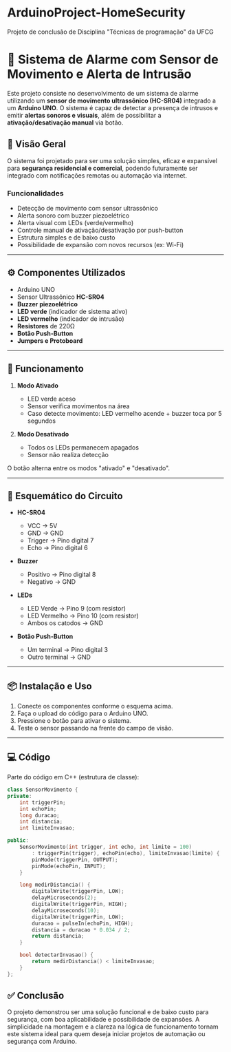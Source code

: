 # ArduinoProject-HomeSecurity
Projeto de conclusão de Disciplina "Técnicas de programação" da UFCG  

# 🔔 Sistema de Alarme com Sensor de Movimento e Alerta de Intrusão

Este projeto consiste no desenvolvimento de um sistema de alarme utilizando um **sensor de movimento ultrassônico (HC-SR04)** integrado a um **Arduino UNO**. O sistema é capaz de detectar a presença de intrusos e emitir **alertas sonoros e visuais**, além de possibilitar a **ativação/desativação manual** via botão.

## 🧠 Visão Geral

O sistema foi projetado para ser uma solução simples, eficaz e expansível para **segurança residencial e comercial**, podendo futuramente ser integrado com notificações remotas ou automação via internet.

### Funcionalidades

- Detecção de movimento com sensor ultrassônico
- Alerta sonoro com buzzer piezoelétrico
- Alerta visual com LEDs (verde/vermelho)
- Controle manual de ativação/desativação por push-button
- Estrutura simples e de baixo custo
- Possibilidade de expansão com novos recursos (ex: Wi-Fi)

---

## ⚙️ Componentes Utilizados

- Arduino UNO  
- Sensor Ultrassônico **HC-SR04**  
- **Buzzer piezoelétrico**  
- **LED verde** (indicador de sistema ativo)  
- **LED vermelho** (indicador de intrusão)  
- **Resistores** de 220Ω  
- **Botão Push-Button**  
- **Jumpers e Protoboard**

---

## 🧰 Funcionamento

1. **Modo Ativado**
   - LED verde aceso
   - Sensor verifica movimentos na área
   - Caso detecte movimento: LED vermelho acende + buzzer toca por 5 segundos

2. **Modo Desativado**
   - Todos os LEDs permanecem apagados
   - Sensor não realiza detecção

O botão alterna entre os modos "ativado" e "desativado".

---

## 🔌 Esquemático do Circuito

- **HC-SR04**  
  - VCC → 5V  
  - GND → GND  
  - Trigger → Pino digital 7  
  - Echo → Pino digital 6  

- **Buzzer**  
  - Positivo → Pino digital 8  
  - Negativo → GND  

- **LEDs**  
  - LED Verde → Pino 9 (com resistor)  
  - LED Vermelho → Pino 10 (com resistor)  
  - Ambos os catodos → GND  

- **Botão Push-Button**  
  - Um terminal → Pino digital 3  
  - Outro terminal → GND  

---

## 📦 Instalação e Uso

1. Conecte os componentes conforme o esquema acima.
2. Faça o upload do código para o Arduino UNO.
3. Pressione o botão para ativar o sistema.
4. Teste o sensor passando na frente do campo de visão.

---

## 💻 Código

Parte do código em C++ (estrutura de classe):

```cpp
class SensorMovimento {
private:
    int triggerPin;
    int echoPin;
    long duracao;
    int distancia;
    int limiteInvasao;

public:
    SensorMovimento(int trigger, int echo, int limite = 100)
        : triggerPin(trigger), echoPin(echo), limiteInvasao(limite) {
        pinMode(triggerPin, OUTPUT);
        pinMode(echoPin, INPUT);
    }

    long medirDistancia() {
        digitalWrite(triggerPin, LOW);
        delayMicroseconds(2);
        digitalWrite(triggerPin, HIGH);
        delayMicroseconds(10);
        digitalWrite(triggerPin, LOW);
        duracao = pulseIn(echoPin, HIGH);
        distancia = duracao * 0.034 / 2;
        return distancia;
    }

    bool detectarInvasao() {
        return medirDistancia() < limiteInvasao;
    }
};
```
## ✅ Conclusão

O projeto demonstrou ser uma solução funcional e de baixo custo para segurança, com boa aplicabilidade e possibilidade de expansões. A simplicidade na montagem e a clareza na lógica de funcionamento tornam este sistema ideal para quem deseja iniciar projetos de automação ou segurança com Arduino.
